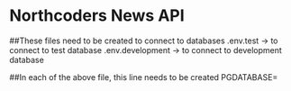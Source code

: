 # Northcoders News API

##These files need to be created to connect to databases
.env.test -> to connect to test database
.env.development -> to connect to development database

##In each of the above file, this line needs to be created
PGDATABASE=<name of database>
